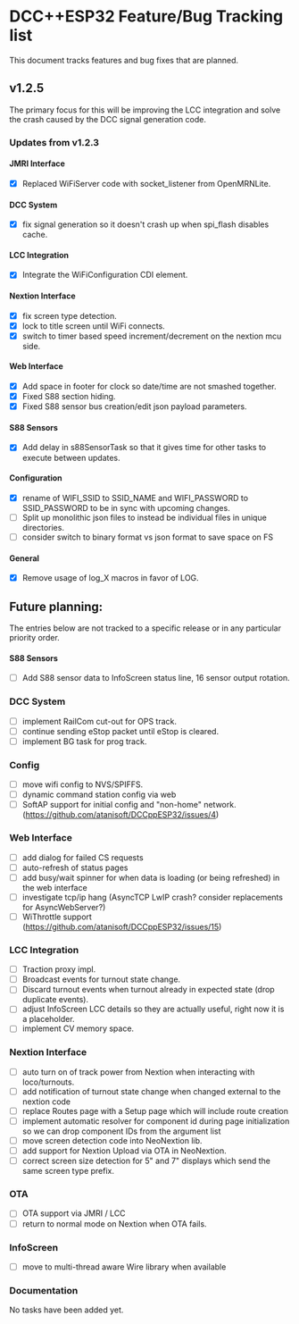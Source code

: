 # DCC++ESP32 Feature/Bug Tracking list
This document tracks features and bug fixes that are planned.

## v1.2.5
The primary focus for this will be improving the LCC integration and solve the crash caused by the DCC signal generation code.

### Updates from v1.2.3

#### JMRI Interface

- [x] Replaced WiFiServer code with socket_listener from OpenMRNLite.

#### DCC System

- [x] fix signal generation so it doesn't crash up when spi_flash disables cache.

#### LCC Integration

- [x] Integrate the WiFiConfiguration CDI element.

#### Nextion Interface

- [x] fix screen type detection.
- [x] lock to title screen until WiFi connects.
- [x] switch to timer based speed increment/decrement on the nextion mcu side.

#### Web Interface
- [x] Add space in footer for clock so date/time are not smashed together.
- [x] Fixed S88 section hiding.
- [x] Fixed S88 sensor bus creation/edit json payload parameters.

#### S88 Sensors
- [x] Add delay in s88SensorTask so that it gives time for other tasks to execute between updates.

#### Configuration
- [x] rename of WIFI_SSID to SSID_NAME and WIFI_PASSWORD to SSID_PASSWORD to be in sync with upcoming changes.
- [ ] Split up monolithic json files to instead be individual files in unique directories.
- [ ] consider switch to binary format vs json format to save space on FS

#### General
- [x] Remove usage of log_X macros in favor of LOG.

## Future planning:
The entries below are not tracked to a specific release or in any particular priority order.

#### S88 Sensors
- [ ] Add S88 sensor data to InfoScreen status line, 16 sensor output rotation.

### DCC System

- [ ] implement RailCom cut-out for OPS track.
- [ ] continue sending eStop packet until eStop is cleared.
- [ ] implement BG task for prog track.

### Config

- [ ] move wifi config to NVS/SPIFFS.
- [ ] dynamic command station config via web
- [ ] SoftAP support for initial config and "non-home" network. (https://github.com/atanisoft/DCCppESP32/issues/4)

### Web Interface

- [ ] add dialog for failed CS requests
- [ ] auto-refresh of status pages
- [ ] add busy/wait spinner for when data is loading (or being refreshed) in the web interface
- [ ] investigate tcp/ip hang (AsyncTCP LwIP crash? consider replacements for AsyncWebServer?)
- [ ] WiThrottle support (https://github.com/atanisoft/DCCppESP32/issues/15)

### LCC Integration

- [ ] Traction proxy impl.
- [ ] Broadcast events for turnout state change.
- [ ] Discard turnout events when turnout already in expected state (drop duplicate events).
- [ ] adjust InfoScreen LCC details so they are actually useful, right now it is a placeholder.
- [ ] implement CV memory space.

### Nextion Interface

- [ ] auto turn on of track power from Nextion when interacting with loco/turnouts.
- [ ] add notification of turnout state change when changed external to the nextion code
- [ ] replace Routes page with a Setup page which will include route creation
- [ ] implement automatic resolver for component id during page initialization so we can drop component IDs from the argument list
- [ ] move screen detection code into NeoNextion lib.
- [ ] add support for Nextion Upload via OTA in NeoNextion.
- [ ] correct screen size detection for 5" and 7" displays which send the same screen type prefix.

### OTA

- [ ] OTA support via JMRI / LCC
- [ ] return to normal mode on Nextion when OTA fails.

### InfoScreen

- [ ] move to multi-thread aware Wire library when available

### Documentation
No tasks have been added yet.
